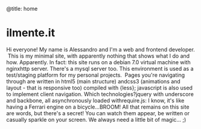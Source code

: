@title: home

# ilmente.it
Hi everyone! My name is Alessandro and I'm a web and frontend developer.  This is my minimal site, with apparently nothing that shows what I do and how. Apparently.
In fact: this site runs on a debian 7.0 virtual machine with nginxhttp server. There's a mysql server too. This environment is used as a test/staging platform for my personal projects.  Pages you're navigating through are written in html5 (main structure) andcss3 (animations and layout - that is responsive too) compiled with {less}; javascript is also used to implement client navigation. Which technologies?jquery with underscore and backbone, all asynchronously loaded withrequire.js: I know, it's like having a Ferrari engine on a bicycle...BROOM!
All that remains on this site are words, but there's a secret! You can watch them appear, be written or casually sparkle on your screen. We always need a little bit of magic... ;)
